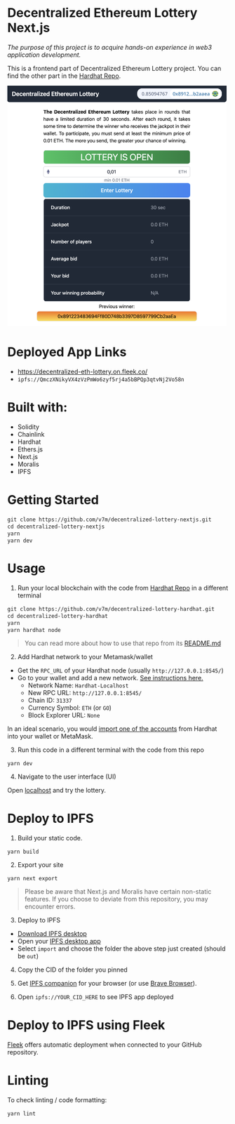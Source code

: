 # Decentralized Ethereum Lottery Next.js

*The purpose of this project is to acquire hands-on experience in web3 application development.*

This is a frontend part of Decentralized Ethereum Lottery project. You can find the other part in the [Hardhat Repo](https://github.com/v7m/decentralized-lottery-hardhat).

<img src="img/readme-app.png" alt="image" width="500" height="auto">

# Deployed App Links

- https://decentralized-eth-lottery.on.fleek.co/
- `ipfs://QmczXNikyVX4zVzPmWo6zyf5rj4a5bBPQp3qtvNj2Vo58n`

# Built with:
- Solidity
- Chainlink
- Hardhat
- Ethers.js
- Next.js
- Moralis
- IPFS

# Getting Started

```
git clone https://github.com/v7m/decentralized-lottery-nextjs.git
cd decentralized-lottery-nextjs
yarn
yarn dev
```

# Usage

1. Run your local blockchain with the code from [Hardhat Repo](https://github.com/v7m/decentralized-lottery-hardhat) in a different terminal

```
git clone https://github.com/v7m/decentralized-lottery-hardhat.git
cd decentralized-lottery-hardhat
yarn
yarn hardhat node
```

> You can read more about how to use that repo from its [README.md](https://github.com/v7m/decentralized-lottery-hardhat/blob/main/README.md)


2. Add Hardhat network to your Metamask/wallet

- Get the `RPC_URL` of your Hardhat node (usually `http://127.0.0.1:8545/`)
- Go to your wallet and add a new network. [See instructions here.](https://metamask.zendesk.com/hc/en-us/articles/360043227612-How-to-add-a-custom-network-RPC)
  - Network Name: `Hardhat-Localhost`
  - New RPC URL: `http://127.0.0.1:8545/`
  - Chain ID: `31337`
  - Currency Symbol: `ETH` (or `GO`)
  - Block Explorer URL: `None`

In an ideal scenario, you would [import one of the accounts](https://metamask.zendesk.com/hc/en-us/articles/360015489331-How-to-import-an-Account) from Hardhat into your wallet or MetaMask.

3. Run this code in a different terminal with the code from this repo

```
yarn dev
```

4. Navigate to the user interface (UI)

Open [localhost](http://localhost:3000) and try the lottery.

# Deploy to IPFS

1. Build your static code.

```
yarn build
```

2. Export your site

```
yarn next export
```

> Please be aware that Next.js and Moralis have certain non-static features. If you choose to deviate from this repository, you may encounter errors.

3. Deploy to IPFS

- [Download IPFS desktop](https://ipfs.io/#install)
- Open your [IPFS desktop app](https://ipfs.io/)
- Select `import` and choose the folder the above step just created (should be `out`)

4. Copy the CID of the folder you pinned

5. Get [IPFS companion](https://chrome.google.com/webstore/detail/ipfs-companion/nibjojkomfdiaoajekhjakgkdhaomnch?hl=en) for your browser (or use [Brave Browser](https://brave.com/)).

6. Open `ipfs://YOUR_CID_HERE` to see IPFS app deployed


# Deploy to IPFS using Fleek

[Fleek](https://fleek.co/) offers automatic deployment when connected to your GitHub repository.


# Linting

To check linting / code formatting:
```
yarn lint
```
